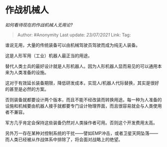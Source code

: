 # 作战机械人
*如何看待现在的作战机械人无用论?*

> Author: #Anonymity
> Last update: *23/07/2021* 
> Link:
> Tag: 

 
谁说无用，大量的传统装备可以由机械驾驶员驾驶而成为纯无人装备。

这是人形军用（工业）机器人最正当的用途。

替代人类士兵的最好设计就是人形机器人。因为人形机器人显而易见的可以通用本来为人类准备的设施。

这对于有效延长装备期限，降低研发成本，实现人/机器人代际替换，其实是很好的甚至是必然的方案。

否则装备就都要设计两个版本，而且不能不经改装而转换用途。每一种为人准备的设施和机械要由机器人接手就都要专门设计物理界面，而且很容易就会与人类使用者不兼容。

军方几乎肯定会保持这些装备仍然对人类操作者可用。否则这个开发费用太高。

另外万一存在某种对控制系统的干扰——譬如EMP冲击，或者卫星天网坠落——而人类已经被从作战体系中排除了，将会面对战略上的绝望。



